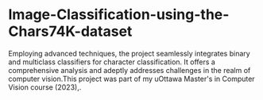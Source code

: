 # Image-Classification-using-the-Chars74K-dataset
Employing advanced techniques, the project seamlessly integrates binary and multiclass classifiers for character classification. It offers a comprehensive analysis and adeptly addresses challenges in the realm of computer vision.This project was  part of my uOttawa Master's in Computer Vision course (2023),.
